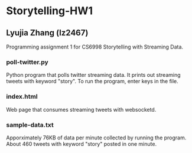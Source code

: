 # Storytelling-HW1
## Lyujia Zhang (lz2467)
Programming assignment 1 for CS6998 Storytelling with Streaming Data.

### poll-twitter.py
Python program that polls twitter streaming data. It prints out streaming tweets with keyword "story". To run the program, enter keys in the file.

### index.html
Web page that consumes streaming tweets with websocketd.

### sample-data.txt
Apporximately 76KB of data per minute collected by running the program. About 460 tweets with keyword "story" posted in one minute.
